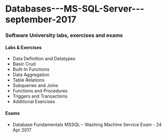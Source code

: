 # Databases---MS-SQL-Server---september-2017

### Software University labs, exercises and exams


#### Labs & Exercises

* Data Definition and Datatypes
* Basic Crud
* Built-In Functions
* Data Aggregation
* Table Relations
* Subqueries and Joins
* Functions and Procedures
* Triggers and Transactions
* Additional Exercises


#### Exams

* Database Fundamentals MSSQL – Washing Machine Service Exam - 24 Apr 2017